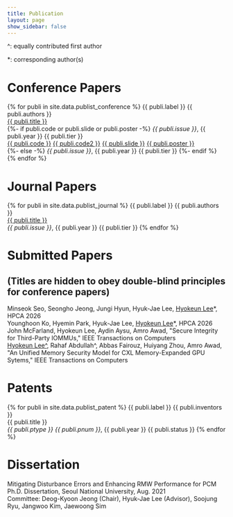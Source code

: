 ```yaml
---
title: Publication
layout: page
show_sidebar: false
---
```


^: equally contributed first author

\*: corresponding author(s)

# Conference Papers
{% for publi in site.data.publist_conference %}
  {{ publi.label }} {{ publi.authors }} <br />
  <a href="{{ publi.tlink }}">{{ publi.title }}</a> <br />
  {%- if publi.code or publi.slide or publi.poster -%}
  <em>{{ publi.issue }}</em>, {{ publi.year }} {{ publi.tier }} <br />
  <a href="{{ publi.clink }}">{{ publi.code }}</a> <a href="{{ publi.clink }}">{{ publi.code2 }}</a> <a href="{{ publi.slink }}">{{ publi.slide }}</a> <a href="{{ publi.plink }}">{{ publi.poster }}</a> <br /> 
  {%- else -%}
  <em>{{ publi.issue }}</em>, {{ publi.year }} {{ publi.tier }}
  {%- endif %}
{% endfor %}

# Journal Papers
{% for publi in site.data.publist_journal %}
  {{ publi.label }} {{ publi.authors }} <br />
  <a href="{{ publi.tlink }}">{{ publi.title }}</a> <br />
  <em>{{ publi.issue }}</em>, {{ publi.year }} {{ publi.tier }}
{% endfor %}

# Submitted Papers 
## (Titles are hidden to obey double-blind principles for conference papers)
Minseok Seo, Seongho Jeong, Jungi Hyun, Hyuk-Jae Lee, <u>Hyokeun Lee</u>\*, HPCA 2026<br />
Younghoon Ko, Hyemin Park, Hyuk-Jae Lee, <u>Hyokeun Lee</u>\*, HPCA 2026<br />
John McFarland, Hyokeun Lee, Aydin Aysu, Amro Awad, "Secure Integrity for Third-Party IOMMUs," IEEE Transactions on Computers<br />
<u>Hyokeun Lee^</u>, Rahaf Abdullah^, Abbas Fairouz, Huiyang Zhou, Amro Awad, "An Unified Memory Security Model for CXL Memory-Expanded GPU Sytems," IEEE Transactions on Computers<br />

# Patents
{% for publi in site.data.publist_patent %}
  {{ publi.label }} {{ publi.inventors }} <br />
  {{ publi.title }} <br />
  <em>{{ publi.ptype }} {{ publi.pnum }}</em>, {{ publi.year }} {{ publi.status }}
{% endfor %}


# Dissertation
Mitigating Disturbance Errors and Enhancing RMW Performance for PCM <br />
Ph.D. Dissertation, Seoul National University, Aug. 2021 <br />
Committee: Deog-Kyoon Jeong (Chair), Hyuk-Jae Lee (Advisor), Soojung Ryu, Jangwoo Kim, Jaewoong Sim
